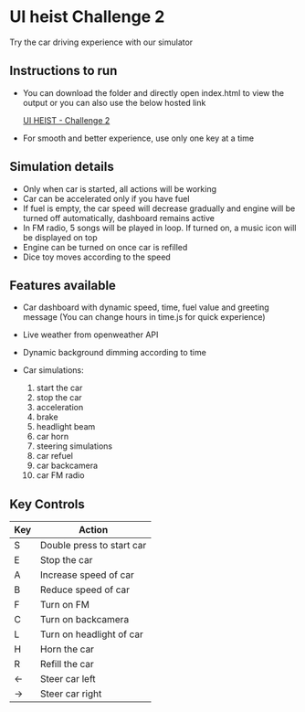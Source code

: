 # UI heist Challenge 2

Try the car driving experience with our simulator

## Instructions to run

- You can download the folder and directly open index.html to view the output or you can also use the below hosted link

  [UI HEIST - Challenge 2](https://charanraj-thiyagarajan-cdw-com.github.io/UI-HEIST/heist-2/index.html)

- For smooth and better experience, use only one key at a time

## Simulation details

- Only when car is started, all actions will be working
- Car can be accelerated only if you have fuel
- If fuel is empty, the car speed will decrease gradually and engine will be turned off automatically, dashboard remains active
- In FM radio, 5 songs will be played in loop. If turned on, a music icon will be displayed on top
- Engine can be turned on once car is refilled
- Dice toy moves according to the speed

## Features available

- Car dashboard with dynamic speed, time, fuel value and greeting message (You can change hours in time.js for quick experience)
- Live weather from openweather API
- Dynamic background dimming according to time
- Car simulations:

  1. start the car
  2. stop the car
  3. acceleration
  4. brake
  5. headlight beam
  6. car horn
  7. steering simulations
  8. car refuel
  9. car backcamera
  10. car FM radio

## Key Controls

| Key | Action                    |
| --- | ------------------------- |
| S   | Double press to start car |
| E   | Stop the car              |
| A   | Increase speed of car     |
| B   | Reduce speed of car       |
| F   | Turn on FM                |
| C   | Turn on backcamera        |
| L   | Turn on headlight of car  |
| H   | Horn the car              |
| R   | Refill the car            |
| <-  | Steer car left            |
| ->  | Steer car right           |
